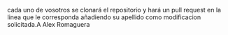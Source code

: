 cada uno de vosotros se clonará el repositorio y hará un pull request en la linea que le corresponda añadiendo su apellido como modificacion solicitada.A
Alex Romaguera
